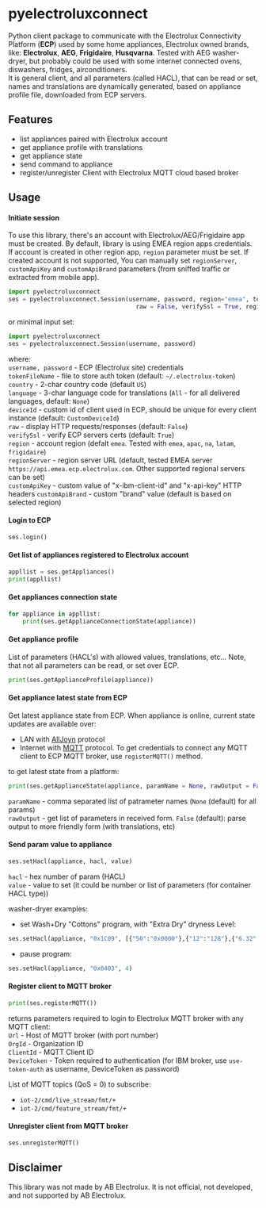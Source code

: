 # pyelectroluxconnect
Python client package to communicate with the Electrolux Connectivity Platform (**ECP**) used by some home appliances, Electrolux owned brands, like: **Electrolux**, **AEG**, **Frigidaire**, **Husqvarna**.
Tested with AEG washer-dryer, but probably could be used with some internet connected ovens, diswashers, fridges, airconditioners.  
It is general client, and all parameters (called HACL), that can be read or set, names and translations are dynamically generated, based on appliance profile file, downloaded from ECP servers. 
    
## Features
- list appliances paired with Electrolux account
- get appliance profile with translations
- get appliance state
- send command to appliance
- register/unregister Client with Electrolux MQTT cloud based broker

## Usage
#### Initiate session
To use this library, there's an account with Electrolux/AEG/Frigidaire app must be created. By default, library is using EMEA region apps credentials. If account is created in other region app, `region` parameter must be set. If created account is not supported, You can manually set `regionServer`, `customApiKey` and `customApiBrand` parameters (from sniffed traffic or extracted from mobile app).

  
```python
import pyelectroluxconnect
ses = pyelectroluxconnect.Session(username, password, region="emea", tokenFileName = ".electrolux-token", country = "US", language = None, deviceId = "CustomeDeviceId", 
									raw = False, verifySsl = True, regionServer=None, customApiKey=None, customApiBrand=None)
```

or minimal input set: 

```python
import pyelectroluxconnect
ses = pyelectroluxconnect.Session(username, password)
```

where:   
`username, password` - ECP (Electrolux site) credentials  
`tokenFileName` - file to store auth token (default: `~/.electrolux-token`)  
`country` - 2-char country code (default `US`)  
`language` - 3-char language code for translations (`All` - for all delivered languages, default: `None`)  
`deviceId` - custom id of client used in ECP, should be unique for every client instance (default: `CustomDeviceId`)  
`raw` - display HTTP requests/responses (default: `False`)  
`verifySsl` - verify ECP servers certs (default: `True`)  
`region` - account region (defalt `emea`. Tested with `emea`, `apac`, `na`, `latam`, `frigidaire`)  
`regionServer` - region server URL (default, tested EMEA server `https://api.emea.ecp.electrolux.com`. Other supported regional servers can be set)   
`customApiKey` - custom value of "x-ibm-client-id" and "x-api-key" HTTP headers
`customApiBrand` - custom "brand" value (default is based on selected region) 



#### Login to ECP


```python
ses.login()
```

#### Get list of appliances registered to Electrolux account

```python
appllist = ses.getAppliances()
print(appllist)
```


#### Get appliances connection state

```python
for appliance in appllist:  
	print(ses.getApplianceConnectionState(appliance))
```


#### Get appliance profile 
List of parameters (HACL's) with allowed values, translations, etc... Note, that not all parameters can be read, or set over ECP.
  	
```python
print(ses.getApplianceProfile(appliance))
```

     
#### Get appliance latest state from ECP
Get latest appliance state from ECP. When appliance is online, current state updates are available over:
- LAN with [AllJoyn](https://en.wikipedia.org/wiki/AllJoyn) protocol
- Internet with [MQTT](https://en.wikipedia.org/wiki/MQTT) protocol. To get credentials to connect any MQTT client to ECP MQTT broker, use `registerMQTT()` method.
 

to get latest state from a platform:   

```python
print(ses.getApplianceState(appliance, paramName = None, rawOutput = False))
```

`paramName` - comma separated list of patrameter names (`None` (default) for all params)   
`rawOutput` - get list of parameters in received form. `False` (default): parse output to more friendly form (with translations, etc)   


#### Send param value to appliance

```python
ses.setHacl(appliance, hacl, value)
```
  
`hacl` - hex number of param (HACL)  
`value` - value to set (it could be number or list of parameters (for container HACL type))
   
washer-dryer examples:
- set Wash+Dry "Cottons" program, with "Extra Dry" dryness Level:
 
```python
ses.setHacl(appliance, "0x1C09", [{"50":"0x0000"},{"12":"128"},{"6.32":1},{"6.33":1}])
```

- pause program:

```python
ses.setHacl(appliance, "0x0403", 4)
```


#### Register client to MQTT broker
  
```python
print(ses.registerMQTT())
```

returns parameters required to login to Electrolux MQTT broker with any MQTT client:   
`Url` - Host of MQTT broker (with port number)   
`OrgId` - Organization ID   
`ClientId` - MQTT Client ID   
`DeviceToken` - Token required to authentication (for IBM broker, use `use-token-auth` as username, DeviceToken as password)   

List of MQTT topics (QoS = 0) to subscribe:
- `iot-2/cmd/live_stream/fmt/+`   
- `iot-2/cmd/feature_stream/fmt/+`   

#### Unregister client from MQTT broker
  
```python
ses.unregisterMQTT()
```
 
## Disclaimer
This library was not made by AB Electrolux. It is not official, not developed, and not supported by AB Electrolux.